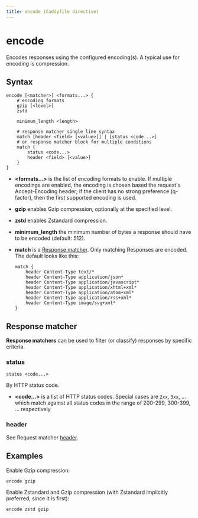 ```yaml
---
title: encode (Caddyfile directive)
---
```


# encode

Encodes responses using the configured encoding(s). A typical use for encoding is compression.

## Syntax

```caddy-d
encode [<matcher>] <formats...> {
	# encoding formats
	gzip [<level>]
	zstd
	
	minimum_length <length>

	# response matcher single line syntax
	match [header <field> [<value>]] | [status <code...>]
	# or response matcher block for multiple conditions
	match {
		status <code...>
		header <field> [<value>]
	}
}
```

- **&lt;formats...&gt;** is the list of encoding formats to enable. If multiple encodings are enabled, the encoding is chosen based the request's Accept-Encoding header; if the client has no strong preference (q-factor), then the first supported encoding is used.
- **gzip** enables Gzip compression, optionally at the specified level.
- **zstd** enables Zstandard compression.
- **minimum_length** the minimum number of bytes a response should have to be encoded (default: 512).
- **match** is a [Response matcher](#responsematcher). Only matching Responses are encoded. The default looks like this:

  ```caddy-d
  match {
      header Content-Type text/*
      header Content-Type application/json*
      header Content-Type application/javascript*
      header Content-Type application/xhtml+xml*
      header Content-Type application/atom+xml*
      header Content-Type application/rss+xml*
      header Content-Type image/svg+xml*
  }
  ```

## Response matcher

**Response matchers** can be used to filter (or classify) responses by specific criteria.

### status

```caddy-d
status <code...>
```

By HTTP status code.

- **&lt;code...&gt;** is a list of HTTP status codes. Special cases are `2xx`, `3xx`, ... which match against all status codes in the range of 200-299, 300-399, ... respectively

### header

See Request matcher [header](/docs/caddyfile/matchers#header).

## Examples

Enable Gzip compression:

```caddy-d
encode gzip
```

Enable Zstandard and Gzip compression (with Zstandard implicitly preferred, since it is first):

```caddy-d
encode zstd gzip
```

